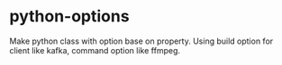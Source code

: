 # python-options
Make python class with option base on property. Using build option for client like kafka, command option like ffmpeg.
